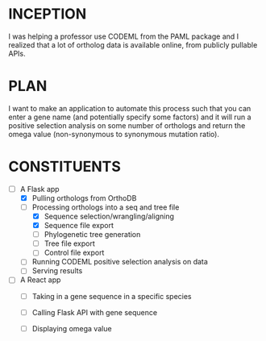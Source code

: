 # INCEPTION

I was helping a professor use CODEML from the PAML package and I realized that a lot of ortholog data is available online, from publicly pullable APIs.

# PLAN
I want to make an application to automate this process such that you can enter a gene name (and potentially specify some factors) and it will run a positive selection analysis on some number of orthologs and return the omega value (non-synonymous to synonymous mutation ratio).

# CONSTITUENTS
- [ ] A Flask app
  - [X] Pulling orthologs from OrthoDB
  - [ ] Processing orthologs into a seq and tree file
    - [X] Sequence selection/wrangling/aligning 
    - [X] Sequence file export
    - [ ] Phylogenetic tree generation
    - [ ] Tree file export
    - [ ] Control file export
  - [ ] Running CODEML positive selection analysis on data
  - [ ] Serving results

- [ ] A React app 
  - [ ] Taking in a gene sequence in a specific species
  - [ ] Calling Flask API with gene sequence
  - [ ] Displaying omega value

